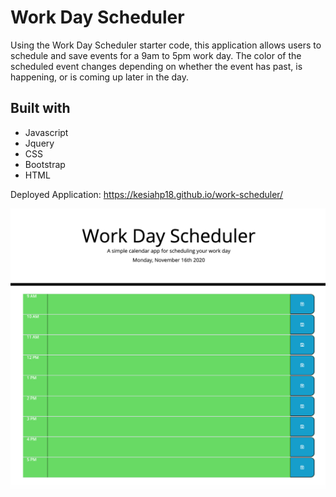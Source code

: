 # Work Day Scheduler
Using the Work Day Scheduler starter code, this application allows users to schedule and save events for a 9am to 5pm work day. The color of the scheduled event changes depending on whether the event has past, is happening, or is coming up later in the day.

## Built with
* Javascript
* Jquery
* CSS
* Bootstrap
* HTML

Deployed Application: https://kesiahp18.github.io/work-scheduler/

![Alt Text](./assets/images/screenshot.png "screenshot of application")
